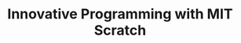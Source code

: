 ---
layout: course_detail
title: "Innovative Programming with MIT Scratch"
courseTitle: "Innovative Programming with MIT Scratch"
courseDescription: "Learn to create games and animations with Scratch. Scratch helps young people think creatively, logically, and work collaboratively, which are essential skills in the 21st century."
topTitleLine1: "Innovative Programming"
topTitleLine2: "with MIT Scratch"
topGradeLevel: "Grade K - 6"
topIntroText: "Scratch is a visual programming language designed by MIT. With Scratch, you can create your own interactive stories, games, and animations, and share them with the rest of the world. Scratch helps young people think creatively, logically, and work collaboratively, which are essential skills in the 21st century."
bgTitle: "Innovative Programming with MIT Scratch"
bgImageUrl: "./assets/img/courses/Scratch.png"
bgText: "Learn programming and create games and animations while having fun."
bgLearnMoreText: "Learn More about MIT Scratch"
bgLearnMoreLink: "https://www.youtube.com/embed/jXUZaf5D12A?autoplay=1"
aboutTitle: "About the Course"
aboutText: "Learn Scratch, turn your ideas into reality, and share your creations with people from around the world."
aboutCategoryTitle: "Category"
aboutCategory: "Block Programming"
aboutGradeLevelTitle: "Grade"
aboutGradeLevel: "K - 6"
aboutLevel: "L1 Block Coding"
aboutSkillLevelTitle: "Skill Level"
aboutSkillLevel: "Beginner"
aboutRatioTitle: "Ratio Guarantee"
aboutRatio: "4 Students per Instructor"
promotion1: 
  enabled: "true"
  title: "The Most Popular Programming Platform"
  text: "Scratch is a specially designed education platform created by the renowned MIT Media Lab to teach young students about computer programming."
  imageUrl: "img/my/scratch/scratch1.png"
promotion2: 
  enabled: "true"
  title: "Challenge Your Creativity"
  text: "Millions of people are creating their own Scratch programs and more than 2,500 programs are shared in the online community. Join the world and use Scratch to demonstrate your creative thinking."
  imageUrl: "img/my/scratch/scratch2.png"
promotion3: 
  enabled: "true"
  title: "Learn Programming with Fun"
  text: "Scratch perfectly integrates programming concepts into animations and game development. When you finish your work of art, you've unwittingly grasped the basic concepts of programming (including variables, loops, and functions), laying a solid foundation to learn real programming."
  imageUrl: "img/my/scratch/scratch3.png"
promotion4: 
  enabled: "true"
  title: "Share Your Creations"
  text: "Post your programs and share it with MIT Scratch's community so fellow programmers from around the world can view and appreciate your creativity."
  imageUrl: "img/my/scratch/scratch4.png"
promotion5: 
  enabled: "true"
  title: "Learn More Than Just Programming"
  text: "The programming skill is very valuable in today's society because learning to program also establishes experiences in logical thinking, computational thinking, innovation, and imagination. Students simultaneously gain problem-solving skills and confidence. "
  imageUrl: "img/my/scratch/scratch5.jpg"
curriculum: 
  enabled: "false"
goalsTitle: "Top Skills Students Will Learn"
goals: 
- icon: "icon-Gears"
  text: "Master the basic programming language and algorithms"
- icon: "icon-Coding"
  text: "Build your own multimedia content from animations to movies to games"
- icon: "icon-Puzzle"
  text: "Understand computers and stimulate a passion for programming"
- icon: "icon-Server"
  text: "Learn and practice problem-solving skills"
- icon: "icon-Idea"
  text: "Develop scientific innovation and teamwork skills"
- icon: "icon-Key"
  text: "Learn the ability to adapt to new environments and participate in Scratch competitions"
highlightsTitle: "Course Highlights"
highlights: 
- icon: "icon-Fashion"
  title: "Always Having Fun"
  text: "Fun programming is our top priority when designing all the content"
- icon: "icon-Administrator"
  title: "Learn with Professionals"
  text: "Gain extra experiences about the real industry and research"
- icon: "icon-Hand"
  title: "Live Interactions"
  text: "Get your question answered in class and compete with your classmates"
- icon: "icon-Air-Balloon"
  title: "Well-Designed Assignments and Projects"
  text: "Learn by doing is the key for CS study, all the assignments and projects are design for the goals"
- icon: "icon-Idea"
  title: "Focus on Imagination and Creativity"
  text: "Learning programming is not the ultimate goal. We focus on pushing the kids' imagination and creativity"
- icon: "icon-Key"
  title: "Apply Colleges with More Experiences"
  text: "Programming is just the first step. Build projects, attend science fairs will help you get into the top unversities"
sessionsEnabled: "false"
sessionsTitle: "Schedule"
sessionsTimeTitle: "Time"
sessionsDateTitle: "Date"
sessionsLocationTitle: "Location"
sessions: 
- date: "6/18 - 6/22"
  time: "9:00AM - 12:00PM"
  location: "Irvine, CA"
- date: "7/9 - 7/12"
  time: "1:00PM - 4:00PM"
  location: "Irvine, CA"
- date: "8/6 - 8/10"
  time: "9:00AM - 12:00PM"
  location: "Irvine, CA"
registrationEnabled: "true"
registrationTitle: ""
priceTitle: "Registration"
price: ""
allCreditCards: ""
priceItems: 
- "Try the first session for FREE"
- "Learn from the professionals"
- "1:4 teacher to students ratio"
- "Always learn by doing and having fun"
registrationLink: "https://csfoundation.wufoo.com/forms/m8vsgm21cz06w0/"
registerNow: "REGISTER NOW"
faq: 
  enabled: "false"
locations: 
- name: "Irvine Classroom"
  address1: "920 Roosevelt, Suite 200"
  address2: "Irvine, CA 92620"
  addressMap: "970 Roosevelt, Irvine, CA 92620"
promotionText: "Interested in learning programs with fun?"
promotionButtonText: "Contact Us"
promotionUrl: "page-contact-us.html"
engUrl: "scratch.html"
cnUrl: "scratchc.html"
---